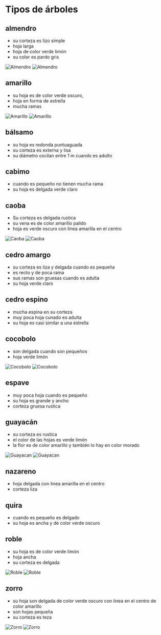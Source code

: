 # Tipos de árboles 

## almendro
* su corteza es lizo simple
* hoja larga 
* hoja de color verde limón
* su color es pardo gris

![Almendro](./Images/almendro_bark.jpg) ![Almendro](./Images/almendro_leaf.jpg)

## amarillo  
* su hoja es de color verde oscuro, 
* hoja en forma de estrella 
* mucha ramas

![Amarillo](./Images/amarillo_bark.jpg) ![Amarillo](./Images/amarillo_leaf.jpg)

## bálsamo
* su hoja es redonda puntuaguada 
* su corteza es externa y lisa
* su diámetro oscilan entre 1 m cuando es adulto

## cabimo
* cuando es pequeño no tienen mucha rama
* su hoja es delgada verde claro

## caoba
* Su corteza es delgada rustica
* su vena es de color amarillo palido 
* hoja es verde oscuro con linea amarilla en el centro
  
![Caoba](./Images/caoba_bark.jpg) ![Caoba](./Images/caoba_leaf.jpg)

## cedro amargo
* su corteza es liza y delgada cuando es pequeña
* es recto y de poca rama 
* sus ramas son gruesas cuando es adulta 
* su hoja verde claro

## cedro espino
* mucha espina en su corteza  
* muy poca hoja cunado es adulta
* su hoja es casi similar a una estrella 

## cocobolo
* son delgada cuando son pequeños
* hoja verde limón

![Cocobolo](./Images/cocobolo_bark.jpg) ![Cocobolo](./Images/cocobolo_leaf.jpg)

## espave
* muy poca hoja cuando es pequeño
* su hoja es grande y ancho
* corteza gruesa rustica

## guayacán
* su corteza es rustica 
* el color de las hojas es verde limón 
* la flor es de color amarillo y también lo hay en color morado

![Guayacan](./Images/guayacan_bark.jpg) ![Guayacan](./Images/guayacan_leaf.jpg)

## nazareno
* hoja delgada con linea amarilla en el centro
* corteza liza 

## quira
* cuando es pequeño es delgado 
* su hoja es ancha y de color verde oscuro

## roble
* su hoja es de color verde limón
* hoja ancha
* su corteza es delgada

![Roble](./Images/roble_bark.jpg) ![Roble](./Images/roble_leaf.jpg)

## zorro
* su hoja son delgada de color verde oscuro con linea en el centro de color amarillo
* son hojas pequeña
* su corteza es teza

![Zorro](./Images/zorro_bark.jpg) ![Zorro](./Images/zorro_leaf.jpg)
